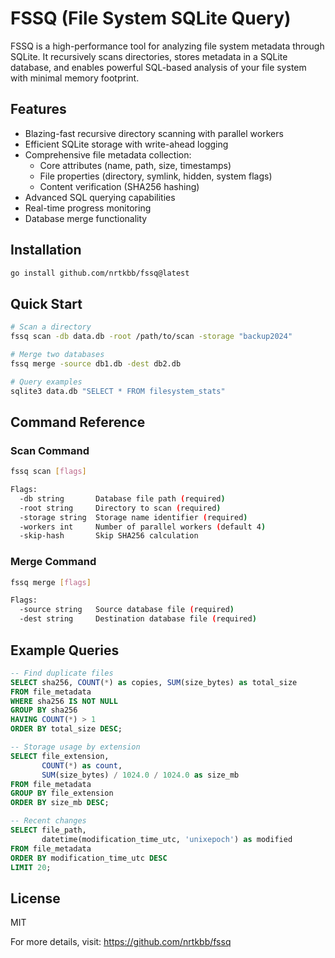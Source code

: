 # FSSQ (File System SQLite Query)

FSSQ is a high-performance tool for analyzing file system metadata through SQLite. It recursively scans directories, stores metadata in a SQLite database, and enables powerful SQL-based analysis of your file system with minimal memory footprint.

## Features

- Blazing-fast recursive directory scanning with parallel workers
- Efficient SQLite storage with write-ahead logging
- Comprehensive file metadata collection:
  - Core attributes (name, path, size, timestamps)
  - File properties (directory, symlink, hidden, system flags)
  - Content verification (SHA256 hashing)
- Advanced SQL querying capabilities
- Real-time progress monitoring
- Database merge functionality

## Installation

```bash
go install github.com/nrtkbb/fssq@latest
```

## Quick Start

```bash
# Scan a directory
fssq scan -db data.db -root /path/to/scan -storage "backup2024"

# Merge two databases
fssq merge -source db1.db -dest db2.db

# Query examples
sqlite3 data.db "SELECT * FROM filesystem_stats"
```

## Command Reference

### Scan Command

```bash
fssq scan [flags]

Flags:
  -db string       Database file path (required)
  -root string     Directory to scan (required)
  -storage string  Storage name identifier (required)
  -workers int     Number of parallel workers (default 4)
  -skip-hash       Skip SHA256 calculation
```

### Merge Command

```bash
fssq merge [flags]

Flags:
  -source string   Source database file (required)
  -dest string     Destination database file (required)
```

## Example Queries

```sql
-- Find duplicate files
SELECT sha256, COUNT(*) as copies, SUM(size_bytes) as total_size
FROM file_metadata
WHERE sha256 IS NOT NULL
GROUP BY sha256
HAVING COUNT(*) > 1
ORDER BY total_size DESC;

-- Storage usage by extension
SELECT file_extension, 
       COUNT(*) as count,
       SUM(size_bytes) / 1024.0 / 1024.0 as size_mb
FROM file_metadata
GROUP BY file_extension
ORDER BY size_mb DESC;

-- Recent changes
SELECT file_path, 
       datetime(modification_time_utc, 'unixepoch') as modified
FROM file_metadata
ORDER BY modification_time_utc DESC
LIMIT 20;
```

## License

MIT

For more details, visit: https://github.com/nrtkbb/fssq
